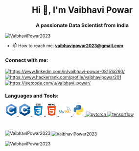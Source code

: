 <h1 align="center">Hi 👋, I'm Vaibhavi Powar</h1>
<h3 align="center">A passionate Data Scientist from India</h3>

<p align="left"> <img src="https://komarev.com/ghpvc/?username=VaibhaviPowar2023&label=Profile%20views&color=0e75b6&style=flat" alt="VaibhaviPowar2023" /> </p>

- 📫 How to reach me: **vaibhavipowar2023@gmail.com**

<h3 align="left">Connect with me:</h3>
<p align="left">
  <a href="https://www.linkedin.com/in/vaibhavi-powar-08151a260/" target="blank"><img align="center" src="https://raw.githubusercontent.com/rahuldkjain/github-profile-readme-generator/master/src/images/icons/Social/linked-in-alt.svg" alt="https://www.linkedin.com/in/vaibhavi-powar-08151a260/" height="30" width="40" /></a>
  <a href="https://www.hackerrank.com/profile/vaibhavipowar201" target="blank"><img align="center" src="https://raw.githubusercontent.com/rahuldkjain/github-profile-readme-generator/master/src/images/icons/Social/hackerrank.svg" alt="https://www.hackerrank.com/profile/vaibhavipowar201" height="30" width="40" /></a>
  <a href="https://leetcode.com/u/vaibhavi_powar/" target="blank"><img align="center" src="https://raw.githubusercontent.com/rahuldkjain/github-profile-readme-generator/master/src/images/icons/Social/leet-code.svg" alt="https://leetcode.com/u/vaibhavi_powar/" height="30" width="40" /></a>
</p>

<h3 align="left">Languages and Tools:</h3>
<p align="left"> 
  <a href="https://www.cprogramming.com/" target="_blank" rel="noreferrer"> <img src="https://raw.githubusercontent.com/devicons/devicon/master/icons/c/c-original.svg" alt="c" width="40" height="40"/> </a> 
  <a href="https://www.w3schools.com/cpp/" target="_blank" rel="noreferrer"> <img src="https://raw.githubusercontent.com/devicons/devicon/master/icons/cplusplus/cplusplus-original.svg" alt="cplusplus" width="40" height="40"/> </a> 
  <a href="https://www.w3schools.com/css/" target="_blank" rel="noreferrer"> <img src="https://raw.githubusercontent.com/devicons/devicon/master/icons/css3/css3-original-wordmark.svg" alt="css3" width="40" height="40"/> </a> 
  <a href="https://www.w3.org/html/" target="_blank" rel="noreferrer"> <img src="https://raw.githubusercontent.com/devicons/devicon/master/icons/html5/html5-original-wordmark.svg" alt="html5" width="40" height="40"/> </a> 
  <a href="https://www.mysql.com/" target="_blank" rel="noreferrer"> <img src="https://raw.githubusercontent.com/devicons/devicon/master/icons/mysql/mysql-original-wordmark.svg" alt="mysql" width="40" height="40"/> </a> 
  <a href="https://www.python.org" target="_blank" rel="noreferrer"> <img src="https://raw.githubusercontent.com/devicons/devicon/master/icons/python/python-original.svg" alt="python" width="40" height="40"/> </a> 
  <a href="https://pytorch.org/" target="_blank" rel="noreferrer"> <img src="https://www.vectorlogo.zone/logos/pytorch/pytorch-icon.svg" alt="pytorch" width="40" height="40"/> </a> 
  <a href="https://www.tensorflow.org" target="_blank" rel="noreferrer"> <img src="https://www.vectorlogo.zone/logos/tensorflow/tensorflow-icon.svg" alt="tensorflow" width="40" height="40"/> </a> 
</p>
<br>

<p><img align="left" src="https://github-readme-stats.vercel.app/api/top-langs?username=VaibhaviPowar2023&show_icons=true&locale=en&layout=compact" alt="VaibhaviPowar2023" /></p>

<p>&nbsp;<img align="center" src="https://github-readme-stats.vercel.app/api?username=VaibhaviPowar2023&show_icons=true&locale=en" alt="VaibhaviPowar2023" /></p>

<p><img align="center" src="https://github-readme-streak-stats.herokuapp.com/?user=VaibhaviPowar2023&" alt="VaibhaviPowar2023" /></p>
